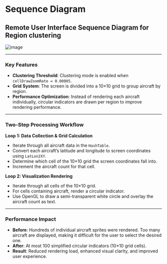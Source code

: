 # Sequence Diagram

## Remote User Interface Sequence Diagram for Region clustering
![image](https://github.com/user-attachments/assets/eb02cc6d-2194-42e2-b37e-1e95e3a1b421)


---

### Key Features

* **Clustering Threshold**: Clustering mode is enabled when `cellDrawZoomRate = 0.00005`.
* **Grid System**: The screen is divided into a 10×10 grid to group aircraft by region.
* **Performance Optimization**: Instead of rendering each aircraft individually, circular indicators are drawn per region to improve rendering performance.

---

### Two-Step Processing Workflow

**Loop 1: Data Collection & Grid Calculation**

* Iterate through all aircraft data in the `HashTable`.
* Convert each aircraft’s latitude and longitude to screen coordinates using `LatLon2XY`.
* Determine which cell of the 10×10 grid the screen coordinates fall into.
* Increment the aircraft count for that cell.

**Loop 2: Visualization Rendering**

* Iterate through all cells of the 10×10 grid.
* For cells containing aircraft, render a circular indicator.
* Use OpenGL to draw a semi-transparent white circle and overlay the aircraft count as text.

---

### Performance Impact

* **Before**: Hundreds of individual aircraft sprites were rendered. Too many aircraft are displayed, making it difficult for the user to select the desired one.
* **After**: At most 100 simplified circular indicators (10×10 grid cells).
* **Result**: Reduced rendering load, enhanced visual clarity, and improved user experience.

